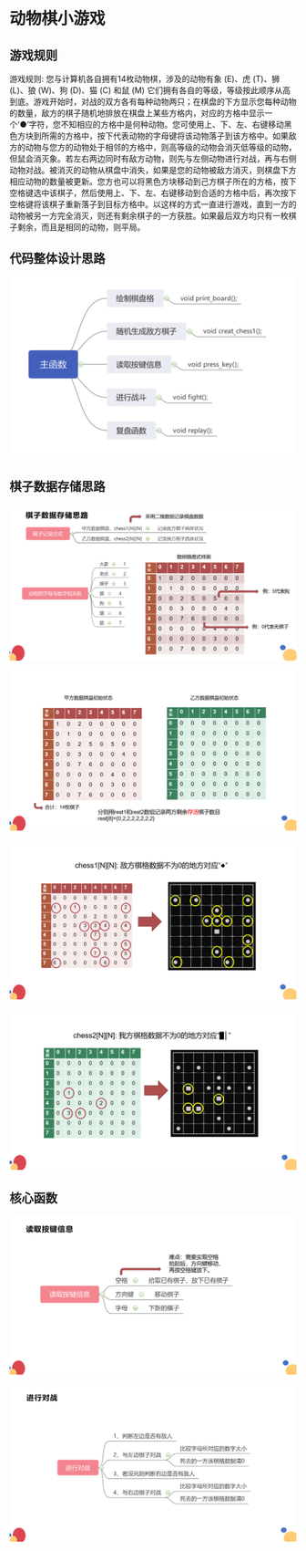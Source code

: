 # 动物棋小游戏

## 游戏规则

游戏规则:   您与计算机各自拥有14枚动物棋，涉及的动物有象 (E)、虎 (T)、狮 (L)、狼 (W)、狗 (D)、猫 (C) 和鼠 (M) 它们拥有各自的等级，等级按此顺序从高到底。游戏开始时，对战的双方各有每种动物两只；在棋盘的下方显示您每种动物的数量，敌方的棋子随机地排放在棋盘上某些方格内，对应的方格中显示一个‘●’字符，您不知相应的方格中是何种动物。您可使用上、下、左、右键移动黑色方块到所需的方格中，按下代表动物的字母键将该动物落子到该方格中。如果敌方的动物与您方的动物处于相邻的方格中，则高等级的动物会消灭低等级的动物，但鼠会消灭象。若左右两边同时有敌方动物，则先与左侧动物进行对战，再与右侧动物对战。被消灭的动物从棋盘中消失，如果是您的动物被敌方消灭，则棋盘下方相应动物的数量被更新。您方也可以将黑色方块移动到己方棋子所在的方格，按下空格键选中该棋子，然后使用上、下、左、右键移动到合适的方格中后，再次按下空格键将该棋子重新落子到目标方格中。以这样的方式一直进行游戏，直到一方的动物被另一方完全消灭，则还有剩余棋子的一方获胜。如果最后双方均只有一枚棋子剩余，而且是相同的动物，则平局。

## 代码整体设计思路

<img src="./assets/image-20230702095700566.png" alt="image-20230702095700566" style="zoom:50%;" />

## 棋子数据存储思路

![image-20230702095742769](./assets/image-20230702095742769.png)

![image-20230702095801676](./assets/image-20230702095801676.png)

![image-20230702095809564](./assets/image-20230702095809564.png)

![image-20230702095820630](./assets/image-20230702095820630.png)

## 核心函数

![image-20230702095842802](./assets/image-20230702095842802.png)

![image-20230702095849053](./assets/image-20230702095849053.png)

